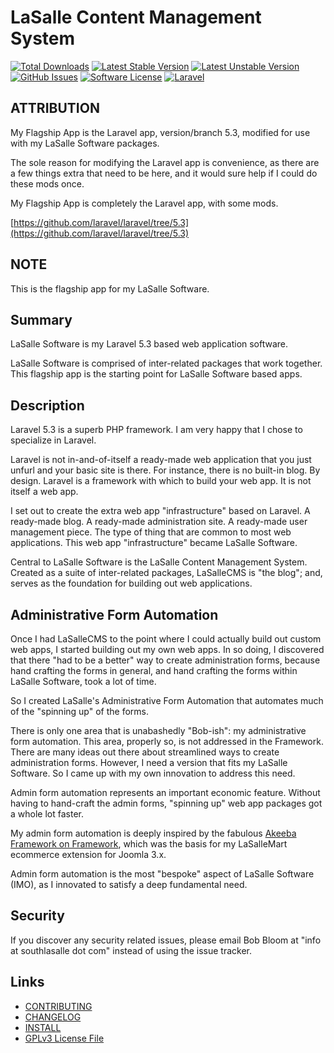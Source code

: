 # LaSalle Content Management System 

<!--
[![Build Status](https://img.shields.io/travis/lasallecms/lasallecms-l5-flagship/master.svg?style=flat-square)](https://travis-ci.org/lasallecms/lasallecms)
-->

[![Total Downloads](https://img.shields.io/packagist/dt/lasallecms/lasallecms.svg?style=flat-square)](https://packagist.org/packages/lasallecms/lasallecms)
[![Latest Stable Version](https://poser.pugx.org/lasallecms/lasallecms/v/stable.svg)](https://packagist.org/packages/lasallecms/lasallecms)
[![Latest Unstable Version](https://poser.pugx.org/lasallecms/lasallecms/v/unstable.svg)](https://packagist.org/packages/lasallecms/lasallecms)
[![GitHub Issues](https://img.shields.io/github/issues/lasallecms/lasallecms-l5-flagship.svg)](https://github.com/lasallecms/lasallecms-l5-flagship/issues)
[![Software License](https://img.shields.io/badge/license-GPLv3-brightgreen.svg?style=flat-square)](LICENSE.md)
[![Laravel](https://img.shields.io/badge/Laravel-v5.3-brightgreen.svg?style=flat-square)](http://laravel.com)

## ATTRIBUTION

My Flagship App is the Laravel app, version/branch 5.3, modified for use with my LaSalle Software packages. 
 
The sole reason for modifying the Laravel app is convenience, as there are a few things extra that need to be here, and it would sure help if I could do these mods once.

My Flagship App is completely the Laravel app, with some mods.

[https://github.com/laravel/laravel/tree/5.3](https://github.com/laravel/laravel/tree/5.3)



## NOTE

This is the flagship app for my LaSalle Software. 

## Summary

LaSalle Software is my Laravel 5.3 based web application software. 

LaSalle Software is comprised of inter-related packages that work together. This flagship app is the starting point for LaSalle Software based apps.


## Description

Laravel 5.3 is a superb PHP framework. I am very happy that I chose to specialize in Laravel. 

Laravel is not in-and-of-itself a ready-made web application that you just unfurl and your basic site is there. For instance, there is no built-in blog. By design. Laravel is a framework with which to build your web app. It is not itself a web app. 

I set out to create the extra web app "infrastructure" based on Laravel. A ready-made blog. A ready-made administration site. A ready-made user management piece. The type of thing that are common to most web applications. This web app "infrastructure" became LaSalle Software. 

Central to LaSalle Software is the LaSalle Content Management System. Created as a suite of inter-related packages, LaSalleCMS is "the blog"; and, serves as the foundation for building out web applications. 

## Administrative Form Automation

Once I had LaSalleCMS to the point where I could actually build out custom web apps, I started building out my own web apps. In so doing, I discovered that there "had to be a better" way to create administration forms, because hand crafting the forms in general, and hand crafting the forms within LaSalle Software, took a lot of time. 

So I created LaSalle's Administrative Form Automation that automates much of the "spinning up" of the forms. 
 
There is only one area that is unabashedly "Bob-ish": my administrative form automation. This area, properly so, is not addressed in the Framework. There are many ideas out there about streamlined ways to create administration forms. However, I need a version that fits my LaSalle Software. So I came up with my own innovation to address this need. 
 
Admin form automation represents an important economic feature. Without having to hand-craft the admin forms, "spinning up" web app packages got a whole lot faster. 

My admin form automation is deeply inspired by the fabulous [Akeeba Framework on Framework](https://github.com/akeeba/fof), which was the basis for my LaSalleMart ecommerce extension for Joomla 3.x. 

Admin form automation is the most "bespoke" aspect of LaSalle Software (IMO), as I innovated to satisfy a deep fundamental need. 


## Security

If you discover any security related issues, please email Bob Bloom at "info at southlasalle dot com" instead of using the issue tracker.

## Links

* [CONTRIBUTING](CONTRIBUTING.md)
* [CHANGELOG](CHANGELOG.md)
* [INSTALL](INSTALL.md)
* [GPLv3 License File](LICENSE.md)
 

   
  
